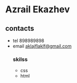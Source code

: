 # Azrail Ekazhev
## contacts
* tel 898989898
* email aklajflaklf@gmail.com
  ### skilss
  * css
  * html
    
